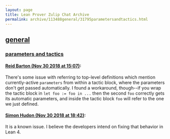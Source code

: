 ```yaml
---
layout: page
title: Lean Prover Zulip Chat Archive 
permalink: archive/113488general/31795parametersandtactics.html
---
```


## [general](index.html)
### [parameters and tactics](31795parametersandtactics.html)

#### [Reid Barton (Nov 30 2018 at 15:07)](https://leanprover.zulipchat.com/#narrow/stream/113488-general/topic/parameters%20and%20tactics/near/148863078):
There's some issue with referring to top-level definitions which mention currently-active `parameters` from within a tactic block, where the parameters don't get passed automatically. I found a workaround, though--if you wrap the tactic block in `let foo := foo in ...` then the second `foo` correctly gets its automatic parameters, and inside the tactic block `foo` will refer to the one we just defined.

#### [Simon Hudon (Nov 30 2018 at 18:42)](https://leanprover.zulipchat.com/#narrow/stream/113488-general/topic/parameters%20and%20tactics/near/148876383):
It is a known issue. I believe the developers intend on fixing that behavior in Lean 4.

